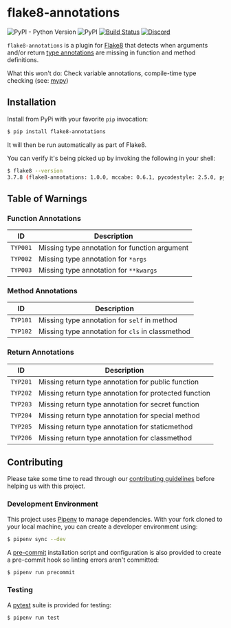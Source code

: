 # flake8-annotations
![PyPI - Python Version](https://img.shields.io/pypi/pyversions/flake8-annotations)
![PyPI](https://img.shields.io/pypi/v/flake8-annotations)
[![Build Status](https://dev.azure.com/python-discord/Python%20Discord/_apis/build/status/python-discord.flake8-annotations?branchName=master)](https://dev.azure.com/python-discord/Python%20Discord/_build/latest?definitionId=16&branchName=master)
[![Discord](https://discordapp.com/api/guilds/267624335836053506/embed.png)](https://discord.gg/2B963hn)


`flake8-annotations` is a plugin for [Flake8](http://flake8.pycqa.org/en/latest/) that detects when arguments and/or return [type annotations](https://www.python.org/dev/peps/pep-0484/) are missing in function and method definitions.

What this won't do: Check variable annotations, compile-time type checking (see: [mypy](http://mypy-lang.org/))

## Installation

Install from PyPi with your favorite `pip` invocation:

```bash
$ pip install flake8-annotations
```

It will then be run automatically as part of Flake8.

You can verify it's being picked up by invoking the following in your shell:

```bash
$ flake8 --version
3.7.8 (flake8-annotations: 1.0.0, mccabe: 0.6.1, pycodestyle: 2.5.0, pyflakes: 2.1.1) CPython 3.7.4 on Darwin
```

## Table of Warnings
### Function Annotations
| ID       | Description                                   |
|----------|-----------------------------------------------|
| `TYP001` | Missing type annotation for function argument |
| `TYP002` | Missing type annotation for `*args`           |
| `TYP003` | Missing type annotation for `**kwargs`        |

### Method Annotations
| ID       | Description                                        |
|----------|----------------------------------------------------|
| `TYP101` | Missing type annotation for `self` in method       |
| `TYP102` | Missing type annotation for `cls` in classmethod   |

### Return Annotations
| ID       | Description                                           |
|----------|-------------------------------------------------------|
| `TYP201` | Missing return type annotation for public function    |
| `TYP202` | Missing return type annotation for protected function |
| `TYP203` | Missing return type annotation for secret function    |
| `TYP204` | Missing return type annotation for special method     |
| `TYP205` | Missing return type annotation for staticmethod       |
| `TYP206` | Missing return type annotation for classmethod        |

## Contributing
Please take some time to read through our [contributing guidelines](CONTRIBUTING.md) before helping us with this project.

### Development Environment
This project uses [Pipenv](https://docs.pipenv.org/en/latest/) to manage dependencies. With your fork cloned to your local machine, you can create a developer environment using:

```bash
$ pipenv sync --dev
```

A [pre-commit](https://pre-commit.com) installation script and configuration is also provided to create a pre-commit hook so linting errors aren't committed:

```bash
$ pipenv run precommit
```

### Testing
A [pytest](https://docs.pytest.org/en/latest/) suite is provided for testing:

```bash
$ pipenv run test
```